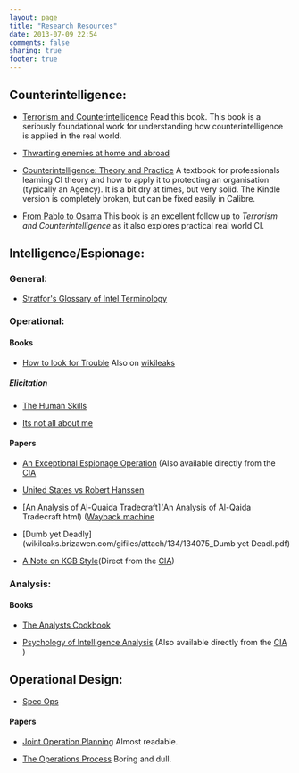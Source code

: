 ```yaml
---
layout: page
title: "Research Resources"
date: 2013-07-09 22:54
comments: false
sharing: true
footer: true
---
```



Counterintelligence:
-------------------

* [Terrorism and Counterintelligence](http://www.amazon.com/Terrorism-Counterintelligence-Detection-Irregular-ebook/dp/B0092X9OBC)
 Read this book. This book is a seriously foundational work for understanding how counterintelligence is applied in the real world. 

* [Thwarting enemies at home and abroad](http://www.amazon.com/Thwarting-Enemies-Abroad-Counterintelligence-ebook/dp/B002HMBWQU)

* [Counterintelligence: Theory and Practice](http://www.amazon.com/Counterintelligence-Professional-Intelligence-Education-ebook/dp/B009GIPUL6/)
 A textbook for professionals learning CI theory and how to apply it to protecting an organisation (typically an Agency). It is a bit dry at times, but very solid. The Kindle version is completely broken, but can be fixed easily in Calibre.

* [From Pablo to Osama](http://www.amazon.com/From-Pablo-Osama-Trafficking-Bureaucracies/dp/0271029323)
 This book is an excellent follow up to *Terrorism and Counterintelligence* as it also explores practical real world CI.


Intelligence/Espionage:
----------------------

### General: ###

* [Stratfor's Glossary of Intel Terminology](http://wikileaks.org/IMG/pdf/The_Stratfor_Glossary_of_Useful_Baffling_and_Strange_Intelligence_Terms.pdf)

### Operational: ###

#### Books ####

* [How to look for Trouble](http://www.amazon.com/How-Look-Trouble-Protective-Intelligence/dp/1451528205) Also on [wikileaks](http://wl.wikileaks-press.org/gifiles/attach/7/7133_Trouble_v4.pdf)

##### Elicitation #####
* [The Human Skills](http://www.amazon.com/The-Human-Skills-Interviewing-ebook/dp/B004TADO6E)

* [Its not all about me](http://www.amazon.com/Its-Not-All-About-ebook/dp/B0060YIBLK)

#### Papers ####
* [An Exceptional Espionage Operation](v47i3a02p.pdf) (Also available directly from the [CIA](https://www.cia.gov/library/center-for-the-study-of-intelligence/kent-csi/vol47no3/pdf/v47i3a02p.pdf)

* [United States vs Robert Hanssen](http://www.fas.org/irp/ops/ci/hanssen_affidavit.html)

* [An Analysis of Al-Quaida Tradecraft](An Analysis of Al-Qaida Tradecraft.html)
([Wayback machine](http://web.archive.org/web/20020414171736/http://www.metatempo.com/analysis-alqaida-tradecraft.html)

* [Dumb yet Deadly](wikileaks.brizawen.com/gifiles/attach/134/134075_Dumb yet Deadl.pdf) 

* [A Note on KGB Style](kgb-agent-vetting.pdf)(Direct from the [CIA](https://www.cia.gov/library/center-for-the-study-of-intelligence/kent-csi/vol15no1/html/v15i1a08p_0001.htm))

### Analysis: ###

#### Books ####
* [The Analysts Cookbook](http://www.amazon.com/The-Analysts-Cookbook-Volume-ebook/dp/B005AK1SUG/)

* [Psychology of Intelligence Analysis](PsychofIntelNew.pdf) (Also available directly from the [CIA](https://www.cia.gov/library/center-for-the-study-of-intelligence/csi-publications/books-and-monographs/psychology-of-intelligence-analysis) )


Operational Design:
------------------

* [Spec Ops](http://www.amazon.com/Spec-Ops-Operations-Practice-ebook/dp/B0024NP5FG)

#### Papers ####

* [Joint Operation Planning](jp5_0.pdf) Almost readable.

* [The Operations Process](http://armypubs.army.mil/doctrine/DR_pubs/dr_a/pdf/adrp5_0.pdf) Boring and dull.

